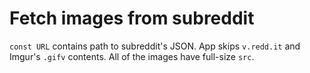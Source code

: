 # Fetch images from subreddit
`const URL` contains path to subreddit's JSON.
App skips `v.redd.it` and Imgur's `.gifv` contents.
All of the images have full-size `src`.
